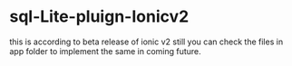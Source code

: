 # sql-Lite-pluign-Ionicv2
this is according to beta release of ionic v2
still you can check the files in app folder to implement the same in coming future.
